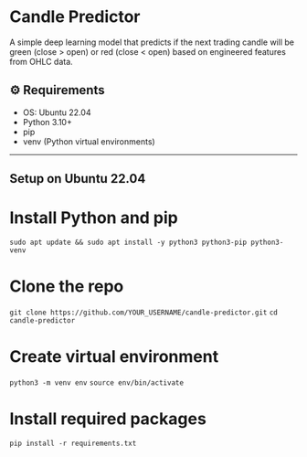 # Candle Predictor

A simple deep learning model that predicts if the next trading candle will be green (close > open) or red (close < open) based on engineered features from OHLC data.

## ⚙️ Requirements

- OS: Ubuntu 22.04
- Python 3.10+
- pip
- venv (Python virtual environments)

---

## Setup on Ubuntu 22.04

# Install Python and pip
```sudo apt update && sudo apt install -y python3 python3-pip python3-venv```

# Clone the repo
```git clone https://github.com/YOUR_USERNAME/candle-predictor.git```
``cd candle-predictor``

# Create virtual environment
``python3 -m venv env``
``source env/bin/activate``

# Install required packages
``pip install -r requirements.txt``



